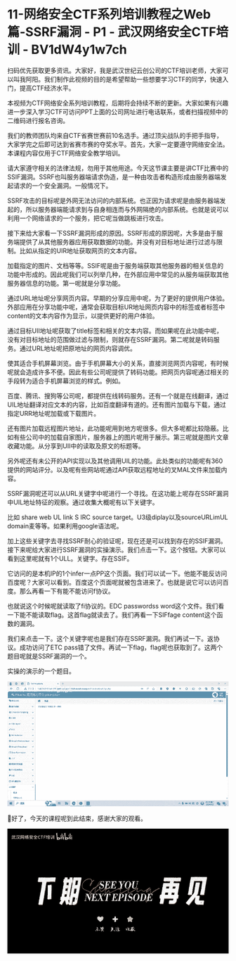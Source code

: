 # 11-网络安全CTF系列培训教程之Web篇-SSRF漏洞 - P1 - 武汉网络安全CTF培训 - BV1dW4y1w7ch

扫码优先获取更多资讯。大家好，我是武汉世纪云创公司的CTF培训老师，大家可以叫我阿阳。我们制作此视频的目的是希望帮助一些想要学习CTF的同学，快速入门，提高CTF经济水平。

本视频为CTF网络安全系列培训教程，后期将会持续不断的更新。大家如果有兴趣进一步深入学习CTF可访问PPT上面的公司网址进行电话联系，或者扫描视频中的二维码进行报名咨询。

我们的教师团队均来自CTF省赛世赛前10名选手。通过顶尖战队的手把手指导，大家学完之后即可达到省赛市赛的夺奖水平。首先，大家一定要遵守网络安全法。本课程内容仅用于CTF网络安全教学培训。

请大家遵守相关的法律法规，勿用于其他用途。今天这节课主要是讲CTF比赛中的SSIF漏洞。SSRF也叫服务器端请求伪造，是一种由攻击者构造形成由服务器端发起请求的一个安全漏洞。一般情况下。

SSRF攻击的目标呢是外网无法访问的内部系统。也正因为请求呢是由服务器端发起的，所以服务器端能请求到与自身相连而与外网隔绝的内部系统。也就是说可以利用一个网络请求的一个服务，把它呢当做跳板进行攻击。

接下来给大家看一下SSRF漏洞形成的原因。SSRF形成的原因呢，大多是由于服务端提供了从其他服务器应用获取数据的功能。并没有对目标地址进行过滤与限制。比如从指定的UIR地址获取网页的文本内容。

加载指定的图片、文档等等。SSIF呢是由于服务端获取其他服务器的相关信息的功能中形成的。因此呢我们可以列举几种，在外部应用中常见的从服务端获取其他服务器信息的功能。第一呢就是分享功能。

通过URL地址呢分享网页内容。早期的分享应用中呢，为了更好的提供用户体验。外部应用在分享功能中呢，通常会获取目标UR地址网页内容中的标签或者标签中content的文本内容作为显示，以提供更好的用户体验。

通过目标UII地址呢获取了title标签和相关的文本内容。而如果呢在此功能中呢，没有对目标地址的范围做过滤与限制，则就存在SSRF漏洞。第二呢就是转码服务。通过URL地址呢把原地址的网页内容调优。

使其适合手机屏幕浏览。由于手机屏幕大小的关系，直接浏览网页内容呢，有时候呢就会造成许多不便。因此有些公司呢提供了转码功能。把网页内容呢通过相关的手段转为适合手机屏幕浏览的样式。例如。

百度、腾讯、搜狗等公司呢，都提供在线转码服务。还有一个就是在线翻译，通过UIL地址翻译对应文本的内容，比如百度翻译有道的。还有图片加载与下载，通过指定URR地址呢加载或下载图片。

还有图片加载远程图片地址，此功能呢用到地方呢很多。但大多呢都比较隐蔽。比如有些公司中的加载自家图片，服务器上的图片呢用于展示。第三呢就是图片文章收藏功能。从分享到UII中的读取及原文的标题等。

另外呢还有未公开的API实现以及其他调用UIL的功能。此处类似的功能呢有360提供的网站评分。以及呢有些网站呢通过API获取远程地址的叉MAL文件来加载内容。

SSRF漏洞呢还可以从URL关键字中呢进行一个寻找。在这功能上呢存在SSRF漏洞中UIL地址特征的观察。通过收集大概呢有以下关键字。

比如 share web UL link S IRC source target。U3级diplay以及sourceURLimUL domain麦等等。如果利用google语法呢。

加上这些关键字去寻找SSRF耐心的验证呢，现在还是可以找到存在的SSIF漏洞。接下来呢给大家进行SSRF漏洞的实操演示。我们点击一下。这个按钮。大家可以看到这里呢就有1个ULL。关键字。存在SSIF。

它访问的是本机IP的1个infer一点PP这个页面。我们可以试一下。他能不能反访问百度呢？大家可以看到。百度这个页面呢就被包含进来了。也就是说它可以访问百度。那么再看一下有能不能访问f协议。

也就说这个时候呢就读取了fi协议的。EDC passwordss word这个文件。我们看一下能不能读取flag。这首flag就读去了。我们再看一下SIFfage content这个函数的漏洞。

我们来点击一下。这个关键字呢也是我们存在SSRF漏洞。我们再试一下。返协议。成功访问了ETC pass错了文件。再试一下flag，flag呢也获取到了。这两个题目呢就是SSRF漏洞的一个。

实操的演示的一个题目。

![](img/c847d5cc41751f658aad9d0b49aba6b9_1.png)

🎼好了，今天的课程呢到此结束，感谢大家的观看。

![](img/c847d5cc41751f658aad9d0b49aba6b9_3.png)